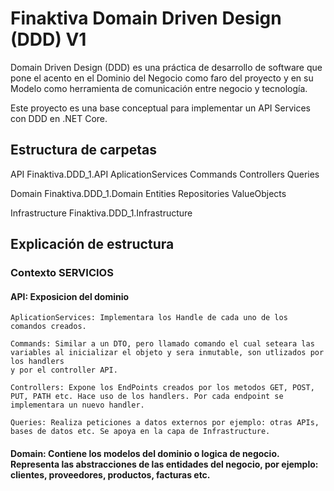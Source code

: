 # Finaktiva Domain Driven Design (DDD) V1

Domain Driven Design (DDD) es una práctica de desarrollo de software que pone el acento en el Dominio del Negocio como faro del proyecto 
y en su Modelo como herramienta de comunicación entre negocio y tecnología.

Este proyecto es una base conceptual para implementar un API Services con DDD en .NET Core.


## Estructura de carpetas

API
	Finaktiva.DDD_1.API
		AplicationServices
		Commands
		Controllers
		Queries

Domain
	Finaktiva.DDD_1.Domain
		Entities
		Repositories
		ValueObjects
	
Infrastructure
	Finaktiva.DDD_1.Infrastructure
	
	
## Explicación de estructura

### Contexto SERVICIOS

#### API: Exposicion del dominio

	AplicationServices: Implementara los Handle de cada uno de los comandos creados.
	
	Commands: Similar a un DTO, pero llamado comando el cual seteara las variables al inicializar el objeto y sera inmutable, son utlizados por los handlers
	y por el controller API.
	
	Controllers: Expone los EndPoints creados por los metodos GET, POST, PUT, PATH etc. Hace uso de los handlers. Por cada endpoint se implementara un nuevo handler.
	
	Queries: Realiza peticiones a datos externos por ejemplo: otras APIs, bases de datos etc. Se apoya en la capa de Infrastructure.
	
#### Domain: Contiene los modelos del dominio o logica de negocio. Representa las abstracciones de las entidades del negocio, por ejemplo: clientes, proveedores, productos, facturas etc.

	
	
